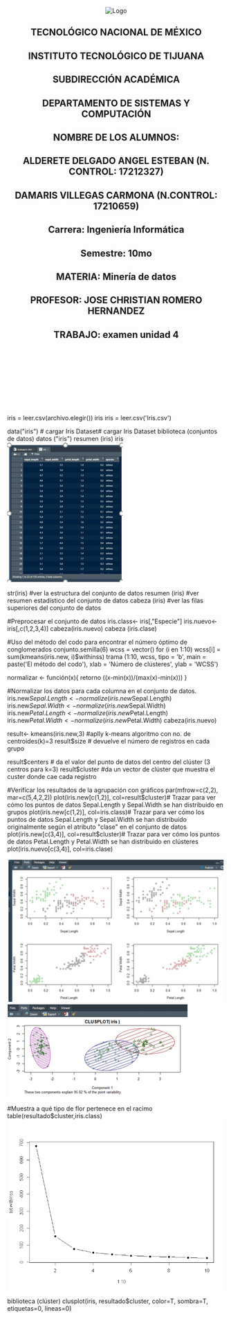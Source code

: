 
<p align="center">
    <img alt="Logo" src="https://www.tijuana.tecnm.mx/wp-content/uploads/2021/08/liston-de-logos-oficiales-educacion-tecnm-FEB-2021.jpg" width=850 height=250>
</p>

<H2><p align="Center">TECNOLÓGICO NACIONAL DE MÉXICO</p></H2>

<H2><p align="Center">INSTITUTO TECNOLÓGICO DE TIJUANA</p></H2>

<H2><p align="Center">SUBDIRECCIÓN ACADÉMICA</p></H2>

<H2><p align="Center">DEPARTAMENTO DE SISTEMAS Y COMPUTACIÓN</p></H2>

<H2><p align="Center">NOMBRE DE LOS ALUMNOS: </p></H2>

<H2><p align="Center">ALDERETE DELGADO ANGEL ESTEBAN (N. CONTROL: 17212327)</p></H2>

<H2><p align="Center">DAMARIS VILLEGAS CARMONA (N.CONTROL: 17210659)</p></H2>

<H2><p align="Center">Carrera: Ingeniería Informática</p></H2>

<H2><p align="Center">Semestre: 10mo </p></H2>

<H2><p align="Center">MATERIA: Minería de datos</p></H2>

<H2><p align="Center">PROFESOR: JOSE CHRISTIAN ROMERO HERNANDEZ</p></H2>

<H2><p align="Center">TRABAJO: examen unidad 4</p></H2>


<br>
<br>
<br>
<br>
<br>
<br>
<br>
<br>

iris = leer.csv(archivo.elegir())
iris
iris = leer.csv('Iris.csv')

data("iris") # cargar Iris Dataset# cargar Iris Dataset
biblioteca (conjuntos de datos)
datos ("iris")
resumen (iris)
iris
<img alt="Evidence1" src="https://github.com/AngelEsteban124020/repositoriou1/blob/Unidad-4/unidad4/Evaluacion/img/c1.PNG">

str(iris) #ver la estructura del conjunto de datos
resumen (iris) #ver resumen estadístico del conjunto de datos
cabeza (iris) #ver las filas superiores del conjunto de datos

#Preprocesar el conjunto de datos
iris.class<- iris[,"Especie"]
iris.nuevo<- iris[,c(1,2,3,4)]
cabeza(iris.nuevo)
cabeza (iris.clase)

#Uso del método del codo para encontrar el número óptimo de conglomerados
conjunto.semilla(6)
wcss = vector()
for (i en 1:10) wcss[i] = sum(kmeans(iris.new, i)$withinss)
trama (1:10,
     wcss,
     tipo = 'b',
     main = paste('El método del codo'),
     xlab = 'Número de clústeres',
     ylab = 'WCSS')

normalizar <- función(x){
  retorno ((x-min(x))/(max(x)-min(x)))
}

#Normalizar los datos para cada columna en el conjunto de datos.
iris.new$Sepal.Length<- normalize(iris.new$Sepal.Length)
iris.new$Sepal.Width<- normalize(iris.new$Sepal.Width)
iris.new$Petal.Length<- normalize(iris.new$Petal.Length)
iris.new$Petal.Width<- normalize(iris.new$Petal.Width)
cabeza(iris.nuevo)

result<- kmeans(iris.new,3) #aplly k-means algoritmo con no. de centroides(k)=3
result$size # devuelve el número de registros en cada grupo


result$centers # da el valor del punto de datos del centro del clúster (3 centros para k=3)
result$cluster #da un vector de clúster que muestra el custer donde cae cada registro

#Verificar los resultados de la agrupación con gráficos
par(mfrow=c(2,2), mar=c(5,4,2,2))
plot(iris.new[c(1,2)], col=result$cluster)# Trazar para ver cómo los puntos de datos Sepal.Length y Sepal.Width se han distribuido en grupos
plot(iris.new[c(1,2)], col=iris.class)# Trazar para ver cómo los puntos de datos Sepal.Length y Sepal.Width se han distribuido originalmente según el atributo "clase" en el conjunto de datos
plot(iris.new[c(3,4)], col=result$cluster)# Trazar para ver cómo los puntos de datos Petal.Length y Petal.Width se han distribuido en clústeres
plot(iris.nuevo[c(3,4)], col=iris.clase)

<img alt="Evidence1" src="https://github.com/AngelEsteban124020/repositoriou1/blob/Unidad-4/unidad4/Evaluacion/img/c2.PNG">
<img alt="Evidence1" src="https://github.com/AngelEsteban124020/repositoriou1/blob/Unidad-4/unidad4/Evaluacion/img/c3.PNG">


#Muestra a qué tipo de flor pertenece en el racimo
table(resultado$cluster,iris.class)
<img alt="Evidence1" src="https://github.com/AngelEsteban124020/repositoriou1/blob/Unidad-4/unidad4/Evaluacion/img/c4.PNG">

biblioteca (clúster)
clusplot(iris, resultado$cluster, color=T, sombra=T, etiquetas=0, lineas=0)
